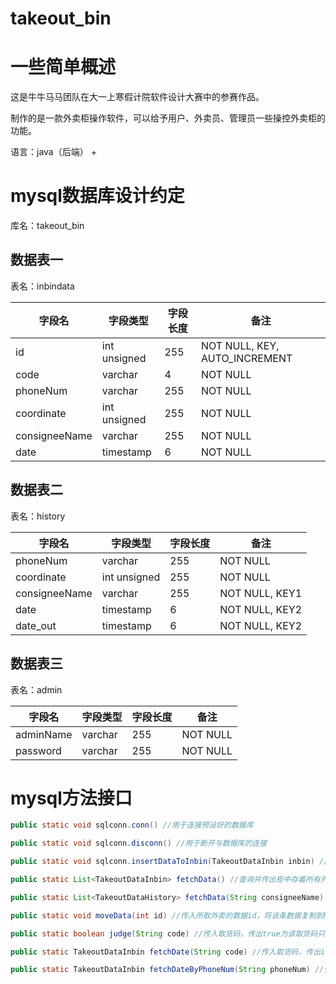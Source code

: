 # takeout_bin

# 一些简单概述

这是牛牛马马团队在大一上寒假计院软件设计大赛中的参赛作品。

制作的是一款外卖柜操作软件，可以给予用户、外卖员、管理员一些操控外卖柜的功能。

语言：java（后端） + 

# mysql数据库设计约定

库名：takeout_bin

## 数据表一

表名：inbindata

|  字段名  |  字段类型  |  字段长度  |  备注  |
|  ----  |  ----  |  ----  |  ----  |
|  id  |  int unsigned  |  255  |  NOT NULL, KEY, AUTO_INCREMENT  |
|  code  |  varchar  |  4  |  NOT NULL  |
|  phoneNum  |  varchar  |  255  |  NOT NULL  |
|  coordinate  |  int unsigned  |  255  |  NOT NULL  |
|  consigneeName  |  varchar  |  255  |  NOT NULL  |
|  date  |  timestamp  |  6  |  NOT NULL  |

## 数据表二

表名：history

|  字段名  |  字段类型  |  字段长度  |  备注  |
|  ----  |  ----  |  ----  |  ----  |
|  phoneNum  |  varchar  |  255  |  NOT NULL  |
|  coordinate  |  int unsigned  |  255  |  NOT NULL  |
|  consigneeName  |  varchar  |  255  |  NOT NULL, KEY1  |
|  date  |  timestamp  |  6  |  NOT NULL, KEY2  |
|  date_out  |  timestamp  |  6  |  NOT NULL, KEY2  |

## 数据表三

表名：admin

|  字段名  |  字段类型  |  字段长度  |  备注  |
|  ----  |  ----  |  ----  |  ----  |
|  adminName  |  varchar  |  255  |  NOT NULL  |
|  password  |  varchar  |  255  |  NOT NULL  |

# mysql方法接口

``` java
public static void sqlconn.conn() //用于连接预设好的数据库

public static void sqlconn.disconn() //用于断开与数据库的连接

public static void sqlconn.insertDataToInbin(TakeoutDataInbin inbin) //传入存入的外卖的收货码、收货人手机号、坐标、收货人id的结构体，自动生成存货时间，并存入inbindata数据表

public static List<TakeoutDataInbin> fetchData() //查询并传出柜中存着所有外卖数据，包括坐标、收货人id、存货时间

public static List<TakeoutDataHistory> fetchData(String consigneeName) //传入所需用户id，传出他在history数据表中的历史外卖数据，包括收货人手机号、坐标、存货时间

public static void moveData(int id) //传入所取外卖的数据id，将该条数据复制到history数据表中，并删除inbindata数据表中对应那条

public static boolean judge(String code) //传入取货码，传出true为该取货码只有一个对应的柜内外卖或有多个但都为同一个手机号名下的，传出false为该取货码有多个对应柜内外卖且不全都为同一个手机号名下的

public static TakeoutDataInbin fetchDate(String code) //传入取货码，传出id最小的外卖数据

public static TakeoutDataInbin fetchDateByPhoneNum(String phoneNum) //传入手机号，传出id最小的外卖数据
```